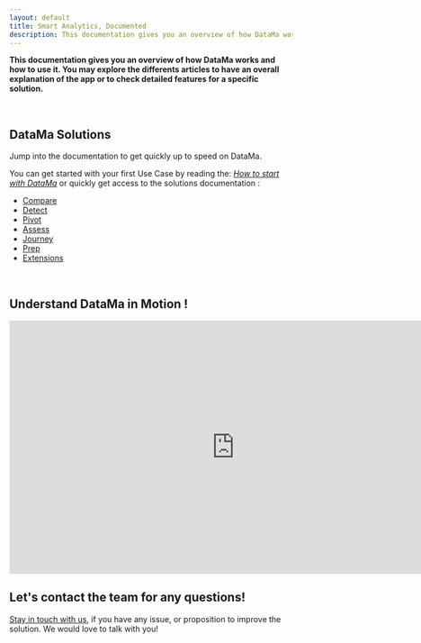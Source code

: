 ```yaml
---
layout: default
title: Smart Analytics, Documented
description: This documentation gives you an overview of how DataMa works and how to use it. You may explore the differents articles to have an overall explanation of the app or to check detailed features for a specific solution.
---
```


**This documentation gives you an overview of how DataMa works and how to use it. You may explore the differents articles to have an overall explanation of the app or to check detailed features for a specific solution.**

<br>

## DataMa Solutions 

Jump into the documentation to get quickly up to speed on DataMa.

You can get started with your first Use Case by reading the: <i>[How to start with DataMa]({{site.url}}/{{site.baseurl}}/core_app/new/tutorial/first_use.html)</i> or quickly get access to the solutions documentation : 

- [Compare]({{site.url}}/{{site.baseurl}}/core_app/new/compare/compare.html)
- [Detect]({{site.url}}/{{site.baseurl}}/core_app/new/detect/detect.html)
- [Pivot]({{site.url}}/{{site.baseurl}}/core_app/new/pivot/pivot.html)
- [Assess]({{site.url}}/{{site.baseurl}}/core_app/new/assess/assess.html)
- [Journey]({{site.url}}/{{site.baseurl}}/core_app/new/journey/journey.html)
- [Prep]({{site.url}}/{{site.baseurl}}/core_app/new/prep/prep.html)
- [Extensions]({{site.url}}/{{site.baseurl}}/core_app/new/integration/integrations.html)


<br>

## Understand DataMa in Motion !

<iframe width="800" height="450" src="https://www.youtube.com/embed/JTZAJJUR9xc" frameborder="0" allow="accelerometer; autoplay; encrypted-media; gyroscope; picture-in-picture" allowfullscreen></iframe>

<br>

## Let's contact the team for any questions!

[Stay in touch with us](https://DataMa.io/lets-talk/), if you have any issue, or proposition to improve the solution. We would love to talk with you!

<br>